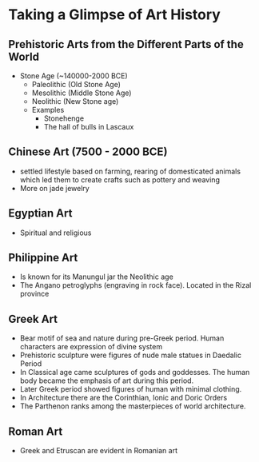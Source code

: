 # Taking a Glimpse of Art History

## Prehistoric Arts from the Different Parts of the World
- Stone Age (~140000-2000 BCE)
  - Paleolithic (Old Stone Age)
  - Mesolithic (Middle Stone Age) 
  - Neolithic (New Stone age)
  - Examples
    - Stonehenge
    - The hall of bulls in Lascaux

## Chinese Art (7500 - 2000 BCE)
- settled lifestyle based on farming, rearing of domesticated animals which led them to create crafts such as pottery and weaving
- More on jade jewelry

## Egyptian Art
- Spiritual and religious

## Philippine Art
- Is known for its Manungul jar the Neolithic age
- The Angano petroglyphs (engraving in rock face). Located in the Rizal province

## Greek Art
- Bear motif of sea and nature during pre-Greek period. Human characters are expression of divine system
- Prehistoric sculpture were figures of nude male statues in Daedalic Period
- In Classical age came sculptures of gods and goddesses. The human body became the emphasis of art during this period.
- Later Greek period showed figures of human with minimal clothing.
- In Architecture there are the Corinthian, Ionic and Doric Orders
- The Parthenon ranks among the masterpieces of world architecture. 

## Roman Art
- Greek and Etruscan are evident in Romanian art
